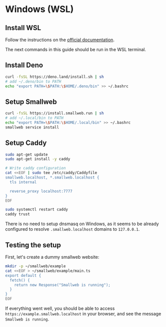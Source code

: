 # Windows (WSL)

## Install WSL

Follow the instructions on the [official documentation](https://learn.microsoft.com/en-us/windows/wsl/install).

The next commands in this guide should be run in the WSL terminal.

## Install Deno

```sh
curl -fsSL https://deno.land/install.sh | sh
# add ~/.deno/bin to PATH
echo "export PATH=\$PATH:\$HOME/.deno/bin" >> ~/.bashrc
```

## Setup Smallweb

```sh
curl -fsSL https://install.smallweb.run | sh
# add ~/.local/bin to PATH
echo "export PATH=\$PATH:\$HOME/.local/bin" >> ~/.bashrc
smallweb service install
```

## Setup Caddy

```sh
sudo apt-get update
sudo apt-get install -y caddy

# Write caddy configuration
cat <<EOF | sudo tee /etc/caddy/Caddyfile
smallweb.localhost, *.smallweb.localhost {
  tls internal

  reverse_proxy localhost:7777
}
EOF

sudo systemctl restart caddy
caddy trust
```

There is no need to setup dnsmasq on Windows, as it seems to be already configured to resolve `.smallweb.localhost` domains to `127.0.0.1`.

## Testing the setup

First, let's create a dummy smallweb website:

```sh
mkdir -p ~/smallweb/example
cat <<EOF > ~/smallweb/example/main.ts
export default {
  fetch() {
    return new Response("Smallweb is running");
  }
}
EOF
```

If everything went well, you should be able to access `https://example.smallweb.localhost` in your browser, and see the message `Smallweb is running`.

